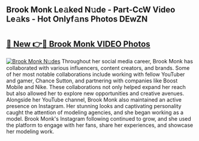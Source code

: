 ## Brook Monk Le𝚊ked N𝚞de - Part-CcW Video Le𝚊ks - Hot Onlyf𝚊ns Photos DEwZN

# <h2><a href="http://ab14100.deff.icu/?id=Brook+Monk">🔗 New 👉🔴 Brook Monk VIDEO Photos</a></h2>

[![Brook Monk N𝚞des](https://i.imgur.com/rIISA9y.gif)](http://ab14100.deff.icu/?id=Brook+Monk)
Throughout her social media career, Brook Monk has collaborated with various influencers, content creators, and brands. Some of her most notable collaborations include working with fellow YouTuber and gamer, Chance Sutton, and partnering with companies like Boost Mobile and Nike. These collaborations not only helped expand her reach but also allowed her to explore new opportunities and creative avenues. Alongside her YouTube channel, Brook Monk also maintained an active presence on Instagram. Her stunning looks and captivating personality caught the attention of modeling agencies, and she began working as a model. Brook Monk's Instagram following continued to grow, and she used the platform to engage with her fans, share her experiences, and showcase her modeling work.

